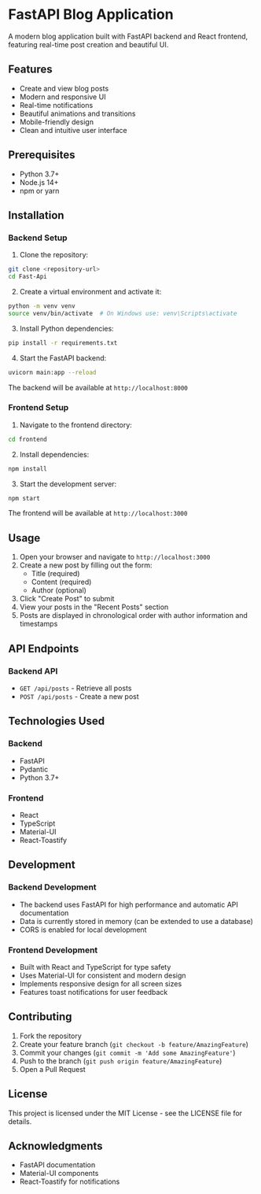 # FastAPI Blog Application

A modern blog application built with FastAPI backend and React frontend, featuring real-time post creation and beautiful UI.

## Features

- Create and view blog posts
- Modern and responsive UI
- Real-time notifications
- Beautiful animations and transitions
- Mobile-friendly design
- Clean and intuitive user interface

## Prerequisites

- Python 3.7+
- Node.js 14+
- npm or yarn

## Installation

### Backend Setup

1. Clone the repository:
```bash
git clone <repository-url>
cd Fast-Api
```

2. Create a virtual environment and activate it:
```bash
python -m venv venv
source venv/bin/activate  # On Windows use: venv\Scripts\activate
```

3. Install Python dependencies:
```bash
pip install -r requirements.txt
```

4. Start the FastAPI backend:
```bash
uvicorn main:app --reload
```
The backend will be available at `http://localhost:8000`

### Frontend Setup

1. Navigate to the frontend directory:
```bash
cd frontend
```

2. Install dependencies:
```bash
npm install
```

3. Start the development server:
```bash
npm start
```
The frontend will be available at `http://localhost:3000`

## Usage

1. Open your browser and navigate to `http://localhost:3000`
2. Create a new post by filling out the form:
   - Title (required)
   - Content (required)
   - Author (optional)
3. Click "Create Post" to submit
4. View your posts in the "Recent Posts" section
5. Posts are displayed in chronological order with author information and timestamps

## API Endpoints

### Backend API

- `GET /api/posts` - Retrieve all posts
- `POST /api/posts` - Create a new post

## Technologies Used

### Backend
- FastAPI
- Pydantic
- Python 3.7+

### Frontend
- React
- TypeScript
- Material-UI
- React-Toastify

## Development

### Backend Development
- The backend uses FastAPI for high performance and automatic API documentation
- Data is currently stored in memory (can be extended to use a database)
- CORS is enabled for local development

### Frontend Development
- Built with React and TypeScript for type safety
- Uses Material-UI for consistent and modern design
- Implements responsive design for all screen sizes
- Features toast notifications for user feedback

## Contributing

1. Fork the repository
2. Create your feature branch (`git checkout -b feature/AmazingFeature`)
3. Commit your changes (`git commit -m 'Add some AmazingFeature'`)
4. Push to the branch (`git push origin feature/AmazingFeature`)
5. Open a Pull Request

## License

This project is licensed under the MIT License - see the LICENSE file for details.

## Acknowledgments

- FastAPI documentation
- Material-UI components
- React-Toastify for notifications 